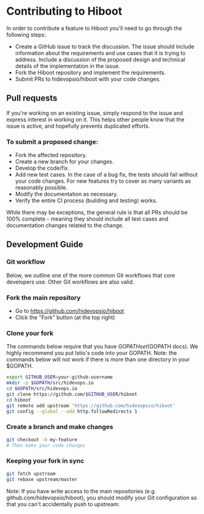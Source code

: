 # Contributing to Hiboot

In order to contribute a feature to Hiboot you'll need to go through the following steps:

* Create a GitHub issue to track the discussion. The issue should include information about the requirements and use cases that it is trying to address. Include a discussion of the proposed design and technical details of the implementation in the issue.
* Fork the Hiboot repository and implement the requirements.
* Submit PRs to hidevopsio/hiboot with your code changes.

## Pull requests

If you're working on an existing issue, simply respond to the issue and express interest in working on it. This helps other people know that the issue is active, and hopefully prevents duplicated efforts.

### To submit a proposed change:

* Fork the affected repository.
* Create a new branch for your changes.
* Develop the code/fix.
* Add new test cases. In the case of a bug fix, the tests should fail without your code changes. For new features try to cover as many variants as reasonably possible.
* Modify the documentation as necessary.
* Verify the entire CI process (building and testing) works.

While there may be exceptions, the general rule is that all PRs should be 100% complete - meaning they should include all test cases and documentation changes related to the change.

## Development Guide

### Git workflow
Below, we outline one of the more common Git workflows that core developers use. Other Git workflows are also valid.

### Fork the main repository

* Go to https://github.com/hidevopsio/hiboot
* Click the "Fork" button (at the top right)

### Clone your fork

The commands below require that you have $GOPATH set ($GOPATH docs). We highly recommend you put Istio's code into your GOPATH. Note: the commands below will not work if there is more than one directory in your $GOPATH.

```bash
export GITHUB_USER=your-github-username
mkdir -p $GOPATH/src/hidevops.io
cd $GOPATH/src/hidevops.io
git clone https://github.com/$GITHUB_USER/hiboot
cd hiboot
git remote add upstream 'https://github.com/hidevopsio/hiboot'
git config --global --add http.followRedirects 1
```

### Create a branch and make changes

```bash
git checkout -b my-feature
# Then make your code changes
```

### Keeping your fork in sync

```bash
git fetch upstream
git rebase upstream/master
```

Note: If you have write access to the main repositories (e.g. github.com/hidevopsio/hiboot), you should modify your Git configuration so that you can't accidentally push to upstream:
